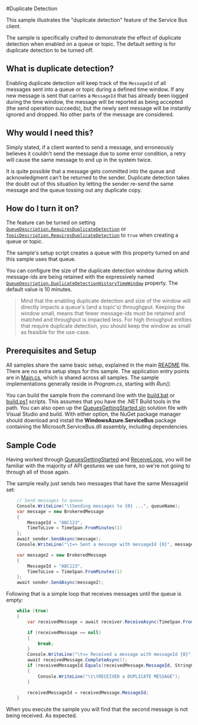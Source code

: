 #Duplicate Detection

This sample illustrates the "duplicate detection" feature of the Service Bus client.

The sample is specifically crafted to demonstrate the effect of duplicate detection when
enabled on a queue or topic. The default setting is for duplicate detection to be turned off. 

## What is duplicate detection?

Enabling duplicate detection will keep track of the ```MessageId``` of all messages sent into 
a queue or topic during a defined time window. If any new message is sent that carries a 
```MessageId``` that has already been logged during the time window, the message will be reported
as being accepted (the send operation succeeds), but the newly sent message will be instantly 
ignored and dropped. No other parts of the message are considered.

## Why would I need this?

Simply stated, if a client wanted to send a message, and erroneously believes it couldn't send the message due 
to some error condition, a retry will cause the same message to end up in the system twice. 

It is quite possible that a message gets committed into the queue and acknowledgment can't 
be returned to the sender. Duplicate detection takes the doubt out of this situation by letting
the sender re-send the same message and the queue tossing out any duplicate copy.

## How do I turn it on?

The feature can be turned on setting [```QueueDescription.RequiresDuplicateDetection```](https://msdn.microsoft.com/library/azure/microsoft.servicebus.messaging.queuedescription.requiresduplicatedetection.aspx) or
[```TopicDescription.RequiresDuplicateDetection```]() to ```true``` when creating a queue or topic.  

The sample's setup script creates a queue with this property turned on and this sample uses that queue.

You can configure the size of the duplicate detection window during which message-ids are being
retained with the expressively named [```QueueDescription.DuplicateDetectionHistoryTimeWindow```](https://msdn.microsoft.com/en-us/library/azure/microsoft.servicebus.messaging.queuedescription.duplicatedetectionhistorytimewindow.aspx) property. The default
value is 10 minutes. 

> Mind that the enabling duplicate detection and size of the window will directly impacts a queue's (and a topic's) throughgput.
> Keeping the window small, means that fewer message-ids must be retained and matched and throughput is impacted less. For 
> high throughput entities that require duplicate detection, you should keep the window as small as feasible for the use-case.     
   
## Prerequisites and Setup

All samples share the same basic setup, explained in the main [README](../README.md) file. There are no extra setup steps for this sample.
The application entry points are in [Main.cs](../common/Main.md), which is shared across all samples. The sample implementations generally
reside in *Program.cs*, starting with *Run()*.

You can build the sample from the command line with the [build.bat](build.bat) or [build.ps1](build.ps1) scripts. This assumes that you
have the .NET Build tools in the path. You can also open up the [QueuesGettingStarted.sln](QueuesGettingStarted.sln) solution file with Visual Studio and build.
With either option, the NuGet package manager should download and install the **WindowsAzure.ServiceBus** package containing the
Microsoft.ServiceBus.dll assembly, including dependencies.

## Sample Code

Having worked through [QueuesGettingStarted](../QueuesGettingStarted) and [ReceiveLoop](../ReceiveLoop), you
will be familiar with the majority of API gestures we use here, so we're not going to through all of 
those again.

The sample really just sends two messages that have the same MessageId set:  

``` C#
    // Send messages to queue
    Console.WriteLine("\tSending messages to {0} ...", queueName);
    var message = new BrokeredMessage
    {
        MessageId = "ABC123",
        TimeToLive = TimeSpan.FromMinutes(1)
    };
    await sender.SendAsync(message);
    Console.WriteLine("\t=> Sent a message with messageId {0}", message.MessageId);

    var message2 = new BrokeredMessage
    {
        MessageId = "ABC123",
        TimeToLive = TimeSpan.FromMinutes(1)
    };
    await sender.SendAsync(message2);
```

Following that is a simple loop that receives messages until the queue is empty:

``` C#
    while (true)
    {
        var receivedMessage = await receiver.ReceiveAsync(TimeSpan.FromSeconds(10));

        if (receivedMessage == null)
        {
            break;
        }
        Console.WriteLine("\t<= Received a message with messageId {0}", receivedMessage.MessageId);
        await receivedMessage.CompleteAsync();
        if (receivedMessageId.Equals(receivedMessage.MessageId, StringComparison.OrdinalIgnoreCase))
        {
            Console.WriteLine("\t\tRECEIVED a DUPLICATE MESSAGE");
        }

        receivedMessageId = receivedMessage.MessageId;
    }
``` 

When you execute the sample you will find that the second message is not being received. As expected.